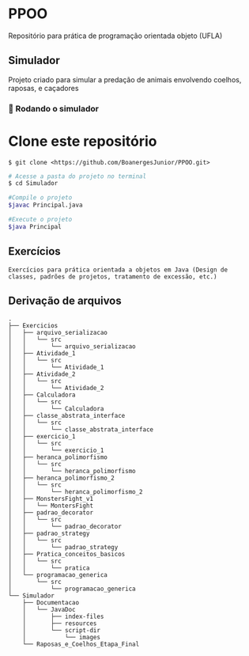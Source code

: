 # PPOO
Repositório para prática de programação orientada objeto (UFLA)

## Simulador
<p>Projeto criado para simular a predação de animais envolvendo coelhos, raposas, e caçadores</p>

### 🎲 Rodando o simulador

# Clone este repositório
```
$ git clone <https://github.com/BoanergesJunior/PPOO.git>
```
```bash
# Acesse a pasta do projeto no terminal
$ cd Simulador

#Compile o projeto
$javac Principal.java

#Execute o projeto
$java Principal
```

## Exercícios
```
Exercícios para prática orientada a objetos em Java (Design de classes, padrões de projetos, tratamento de excessão, etc.)
```

## Derivação de arquivos
```
.
├── Exercicios
│   ├── arquivo_serializacao
│   │   └── src
│   │       └── arquivo_serializacao
│   ├── Atividade_1
│   │   └── src
│   │       └── Atividade_1
│   ├── Atividade_2
│   │   └── src
│   │       └── Atividade_2
│   ├── Calculadora
│   │   └── src
│   │       └── Calculadora
│   ├── classe_abstrata_interface
│   │   └── src
│   │       └── classe_abstrata_interface
│   ├── exercicio_1
│   │   └── src
│   │       └── exercicio_1
│   ├── heranca_polimorfismo
│   │   └── src
│   │       └── heranca_polimorfismo
│   ├── heranca_polimorfismo_2
│   │   └── src
│   │       └── heranca_polimorfismo_2
│   ├── MonstersFight_v1
│   │   └── MontersFight
│   ├── padrao_decorator
│   │   └── src
│   │       └── padrao_decorator
│   ├── padrao_strategy
│   │   └── src
│   │       └── padrao_strategy
│   ├── Pratica_conceitos_basicos
│   │   └── src
│   │       └── pratica
│   └── programacao_generica
│       └── src
│           └── programacao_generica
└── Simulador
    ├── Documentacao
    │   └── JavaDoc
    │       ├── index-files
    │       ├── resources
    │       └── script-dir
    │           └── images
    └── Raposas_e_Coelhos_Etapa_Final

```
